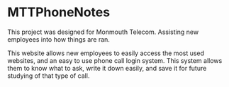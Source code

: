 # MTTPhoneNotes

This project was designed for Monmouth Telecom. Assisting new employees into how things are ran.

This website allows new employees to easily access the most used websites, and an easy to use phone call login system. This system allows them to know what to ask, write it down easily, and save it for future studying of that type of call.
